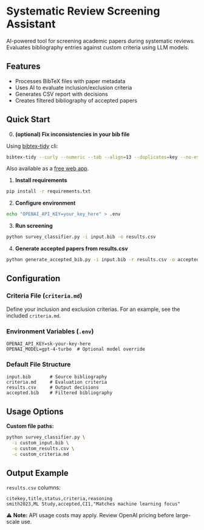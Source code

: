 # Systematic Review Screening Assistant

AI-powered tool for screening academic papers during systematic reviews. Evaluates bibliography entries against custom criteria using LLM models.

## Features

- Processes BibTeX files with paper metadata
- Uses AI to evaluate inclusion/exclusion criteria
- Generates CSV report with decisions
- Creates filtered bibliography of accepted papers

## Quick Start


0. **(optional) Fix inconsistencies in your bib file**

Using [bibtex-tidy](https://github.com/FlamingTempura/bibtex-tidy) cli: 

```bash
bibtex-tidy --curly --numeric --tab --align=13 --duplicates=key --no-escape --sort-fields --no-remove-dupe-fields --generate-keys YOUR_FILE.bib
```

Also available as a [free web app](https://flamingtempura.github.io/bibtex-tidy/index.html).

1. **Install requirements**
```bash
pip install -r requirements.txt
```

2. **Configure environment**
```bash
echo "OPENAI_API_KEY=your_key_here" > .env
```

3. **Run screening**
```bash
python survey_classifier.py -i input.bib -o results.csv
```

4. **Generate accepted papers from results.csv**
```bash
python generate_accepted_bib.py -i input.bib -r results.csv -o accepted.bib
```

## Configuration

### Criteria File (`criteria.md`)

Define your inclusion and exclusion criterias. For an example, see the included `criteria.md`.

### Environment Variables (`.env`)

```
OPENAI_API_KEY=sk-your-key-here
OPENAI_MODEL=gpt-4-turbo  # Optional model override
```

### Default File Structure

```
input.bib       # Source bibliography
criteria.md     # Evaluation criteria
results.csv     # Output decisions
accepted.bib    # Filtered bibliography
```

## Usage Options

**Custom file paths:**
```bash
python survey_classifier.py \
  -i custom_input.bib \
  -o custom_results.csv \
  -c custom_criteria.md
```

## Output Example

`results.csv` columns:

```csv
citekey,title,status,criteria,reasoning
smith2023,ML Study,accepted,CI1,"Matches machine learning focus"
```

⚠️ **Note:** API usage costs may apply. Review OpenAI pricing before large-scale use.
